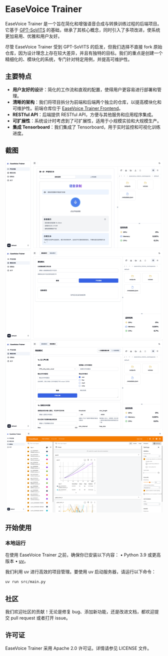 # EaseVoice Trainer

EaseVoice Trainer 是一个旨在简化和增强语音合成与转换训练过程的后端项目。它基于 [GPT-SoVITS](https://github.com/RVC-Boss/GPT-SoVITS) 的基础，继承了其核心概念，同时引入了多项改进，使系统更加易用、优雅和用户友好。

尽管 EaseVoice Trainer 受到 GPT-SoVITS 的启发，但我们选择不直接 fork 原始仓库，因为设计理念上存在较大差异，并且有独特的目标。我们的重点是创建一个精细化的、模块化的系统，专门针对特定用例，并提高可维护性。

## 主要特点

- **用户友好的设计**：简化的工作流和直观的配置，使得用户更容易进行部署和管理。
- **清晰的架构**：我们将项目拆分为前端和后端两个独立的仓库，以提高模块化和可维护性。前端仓库位于 [EaseVoice Trainer Frontend](https://github.com/megaease/easevoice-trainer-portal)。
- **RESTful API**：后端提供 RESTful API，方便与其他服务和应用程序集成。
- **可扩展性**：系统设计时考虑到了可扩展性，适用于小规模实验和大规模生产。
- **集成 Tensorboard**：我们集成了 Tensorboard，用于实时监控和可视化训练进度。

## 截图

![voice-clone](./docs/images/voice-clone.png)
![basic-model-training](./docs/images/basic-model-training.png)
![advanced-model-training](./docs/images/advanced-model-training.png)
![tensorboard](./docs/images/tensorboard.png)

## 开始使用

### 本地运行

在使用 EaseVoice Trainer 之前，确保你已安装以下内容：
 • Python 3.9 或更高版本
 • [uv](https://github.com/astral-sh/uv)。

我们利用 uv 进行高效的项目管理。要使用 uv 启动服务器，请运行以下命令：

```bash
uv run src/main.py
```

## 社区

我们欢迎社区的贡献！无论是修复 bug、添加新功能，还是改进文档，都欢迎提交 pull request 或者打开 issue。

## 许可证

EaseVoice Trainer 采用 Apache 2.0 许可证。详情请参见 LICENSE 文件。
